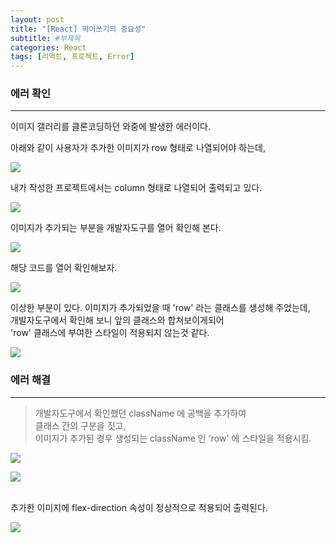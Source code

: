 ```yaml
---
layout: post
title: "[React] 띄어쓰기의 중요성"
subtitle: #부제목
categories: React
tags: [리액트, 프로젝트, Error]
---
```


### 에러 확인
---

이미지 갤러리를 클론코딩하던 와중에 발생한 에러이다.
<br>

아래와 같이 사용자가 추가한 이미지가 row 형태로 나열되어야 하는데,

![](https://img1.daumcdn.net/thumb/R1280x0/?scode=mtistory2&fname=https%3A%2F%2Fblog.kakaocdn.net%2Fdn%2FmReuA%2FbtrX4l7g1EZ%2FkR63tegYrWyntNlgnHi5cK%2Fimg.jpg)

내가 작성한 프로젝트에서는 column 형태로 나열되어 출력되고 있다.

![](https://img1.daumcdn.net/thumb/R1280x0/?scode=mtistory2&fname=https%3A%2F%2Fblog.kakaocdn.net%2Fdn%2Fx6CQa%2FbtrYdhCnupK%2Fmc7b9ZBetSPQvBInCRtnP1%2Fimg.jpg)

이미지가 추가되는 부분을 개발자도구를 열어 확인해 본다.

![](https://img1.daumcdn.net/thumb/R1280x0/?scode=mtistory2&fname=https%3A%2F%2Fblog.kakaocdn.net%2Fdn%2FcQIuVw%2FbtrX6g5qhG9%2FFoYlGSitUep5izETYXe7HK%2Fimg.jpg)

해당 코드를 열어 확인해보자.

![](https://img1.daumcdn.net/thumb/R1280x0/?scode=mtistory2&fname=https%3A%2F%2Fblog.kakaocdn.net%2Fdn%2F8IvUF%2FbtrX4lTJZjD%2FFPw12Xxepm82HyKYeK2Jj1%2Fimg.jpg)

이상한 부분이 있다.
이미지가 추가되었을 때 'row' 라는 클래스를 생성해 주었는데,<br>
개발자도구에서 확인해 보니 앞의 클래스와 합쳐보이게되어<br>
'row' 클래스에 부여한 스타일이 적용되지 않는것 같다. 

![](https://img1.daumcdn.net/thumb/R1280x0/?scode=mtistory2&fname=https%3A%2F%2Fblog.kakaocdn.net%2Fdn%2FnviZO%2FbtrX41N9gdF%2FCnO9O8gxK7rzVTjJkBkJ40%2Fimg.jpg)


### 에러 해결
---

> 개발자도구에서 확인했던 className 에 공백을 추가하여<br>
클래스 간의 구분을 짓고,<br>
이미지가 추가된 경우 생성되는 className 인 'row' 에 스타일을 적용시킴.

![](https://img1.daumcdn.net/thumb/R1280x0/?scode=mtistory2&fname=https%3A%2F%2Fblog.kakaocdn.net%2Fdn%2FAVnIQ%2FbtrX33sgSSs%2FRRS1eL8LnNcsC3UarUPBo1%2Fimg.jpg)

![](https://img1.daumcdn.net/thumb/R1280x0/?scode=mtistory2&fname=https%3A%2F%2Fblog.kakaocdn.net%2Fdn%2FdsacT0%2FbtrX2VVDusI%2FMoNUzUbhkmK3Lxiw8kOnzk%2Fimg.jpg)
<br>
<br>

추가한 이미지에 flex-direction 속성이 정상적으로 적용되어 출력된다.

![](https://img1.daumcdn.net/thumb/R1280x0/?scode=mtistory2&fname=https%3A%2F%2Fblog.kakaocdn.net%2Fdn%2FdNojKS%2FbtrX9FXVcGg%2F8fRk0LE7ID8rhLg2YcRs80%2Fimg.jpg)